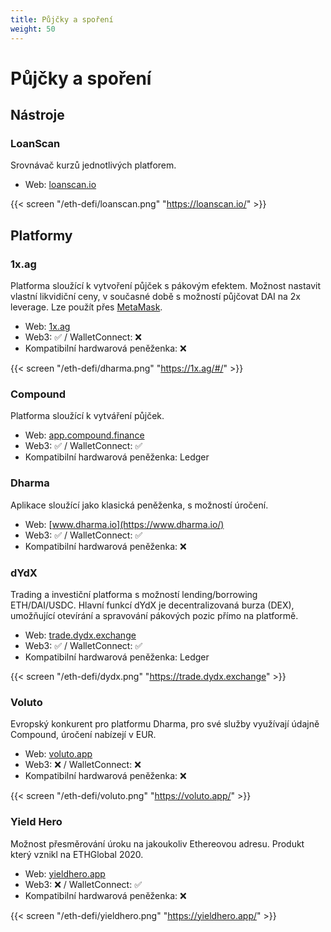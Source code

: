 ```yaml
---
title: Půjčky a spoření
weight: 50
---
```


# Půjčky a spoření

## Nástroje

### LoanScan

Srovnávač kurzů jednotlivých platforem.

* Web: [loanscan.io](https://loanscan.io/)

{{< screen "/eth-defi/loanscan.png" "https://loanscan.io/" >}}



## Platformy

### 1x.ag

Platforma sloužící k vytvoření půjček s pákovým efektem. Možnost nastavit vlastní likvidiční ceny, v současné době s možností půjčovat DAI na 2x leverage. Lze použít přes [MetaMask](https://gwei.cz/defi/penezenky/#metamask).

* Web: [1x.ag](https://1x.ag/#/)
* Web3: :white_check_mark: / WalletConnect: :x:
* Kompatibilní hardwarová peněženka: :x:

{{< screen "/eth-defi/dharma.png" "https://1x.ag/#/" >}}



### Compound

Platforma sloužící k vytváření půjček.

* Web: [app.compound.finance](https://app.compound.finance)
* Web3: :white_check_mark: / WalletConnect: :white_check_mark:
* Kompatibilní hardwarová peněženka: Ledger



### Dharma

Aplikace sloužící jako klasická peněženka, s možností úročení.

* Web: [www.dharma.io](https://www.dharma.io/)
* Web3: :white_check_mark: / WalletConnect: :white_check_mark:
* Kompatibilní hardwarová peněženka: :x:



### dYdX

Trading a investiční platforma s možností lending/borrowing ETH/DAI/USDC. Hlavní funkcí dYdX je decentralizovaná burza (DEX), umožňující otevírání a spravování pákových pozic přímo na platformě.

* Web: [trade.dydx.exchange](https://trade.dydx.exchange)
* Web3: :white_check_mark: / WalletConnect: :white_check_mark:
* Kompatibilní hardwarová peněženka: Ledger

{{< screen "/eth-defi/dydx.png" "https://trade.dydx.exchange" >}}



### Voluto

Evropský konkurent pro platformu Dharma, pro své služby využívají údajně Compound, úročení nabízejí v EUR.

* Web: [voluto.app](https://voluto.app/)
* Web3: :x: / WalletConnect: :x:
* Kompatibilní hardwarová peněženka: :x:

{{< screen "/eth-defi/voluto.png" "https://voluto.app/" >}}



### Yield Hero

Možnost přesměrování úroku na jakoukoliv Ethereovou adresu. Produkt který vznikl na ETHGlobal 2020.

* Web: [yieldhero.app](https://yieldhero.app/)
* Web3: :x: / WalletConnect: :white_check_mark:
* Kompatibilní hardwarová peněženka: :x:

{{< screen "/eth-defi/yieldhero.png" "https://yieldhero.app/" >}}
